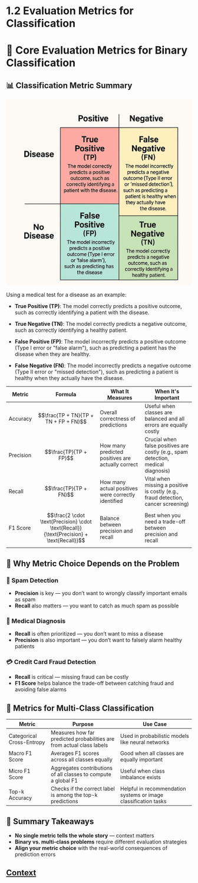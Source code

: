 # 1.2 Evaluation Metrics for Classification 

# 🧠 Core Evaluation Metrics for Binary Classification

## 📊 Classification Metric Summary

![Confusion_Matrices.png](./IMAGES/Confusion_Matrices.png)

Using a medical test for a disease as an example:
* **True Positive (TP)**: The model correctly predicts a positive outcome, such as correctly identifying a patient with the disease.

* **True Negative (TN)**: The model correctly predicts a negative outcome, such as correctly identifying a healthy patient.

* **False Positive (FP)**: The model incorrectly predicts a positive outcome (Type I error or "false alarm"), such as predicting a patient has the disease when they are healthy.

* **False Negative (FN)**: The model incorrectly predicts a negative outcome (Type II error or "missed detection"), such as predicting a patient is healthy when they actually have the disease. 

| **Metric**   | **Formula**                                                                 | **What It Measures**                                      | **When It's Important**                                                                 |
|--------------|------------------------------------------------------------------------------|------------------------------------------------------------|------------------------------------------------------------------------------------------|
| Accuracy     | $$\frac{TP + TN}{TP + TN + FP + FN}$$                                       | Overall correctness of predictions                         | Useful when classes are balanced and all errors are equally costly                      |
| Precision    | $$\frac{TP}{TP + FP}$$                                                      | How many predicted positives are actually correct          | Crucial when false positives are costly (e.g., spam detection, medical diagnosis)       |
| Recall       | $$\frac{TP}{TP + FN}$$                                                      | How many actual positives were correctly identified        | Vital when missing a positive is costly (e.g., fraud detection, cancer screening)       |
| F1 Score     | $$\frac{2 \cdot \text{Precision} \cdot \text{Recall}}{\text{Precision} + \text{Recall}}$$ | Balance between precision and recall                       | Best when you need a trade-off between precision and recall                             |


## 🎯 Why Metric Choice Depends on the Problem

### 📧 Spam Detection
- **Precision** is key — you don’t want to wrongly classify important emails as spam  
- **Recall** also matters — you want to catch as much spam as possible  

### 🏥 Medical Diagnosis
- **Recall** is often prioritized — you don’t want to miss a disease  
- **Precision** is also important — you don’t want to falsely alarm healthy patients  

### 💳 Credit Card Fraud Detection
- **Recall** is critical — missing fraud can be costly  
- **F1 Score** helps balance the trade-off between catching fraud and avoiding false alarms  


## 🍎 Metrics for Multi-Class Classification

| **Metric**                 | **Purpose**                                                    | **Use Case**                                                             |
|----------------------------|----------------------------------------------------------------|--------------------------------------------------------------------------|
| Categorical Cross-Entropy  | Measures how far predicted probabilities are from actual class labels | Used in probabilistic models like neural networks                         |
| Macro F1 Score             | Averages F1 scores across all classes equally                  | Good when all classes are equally important                              |
| Micro F1 Score             | Aggregates contributions of all classes to compute a global F1 | Useful when class imbalance exists                                       |
| Top-k Accuracy             | Checks if the correct label is among the top-k predictions     | Helpful in recommendation systems or image classification tasks          |


 ## 🧭 Summary Takeaways

- **No single metric tells the whole story** — context matters  
- **Binary vs. multi-class problems** require different evaluation strategies  
- **Align your metric choice** with the real-world consequences of prediction errors  

 
 ## [Context](./../context.md)